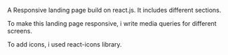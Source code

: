 A Responsive landing page build on react.js. It includes different sections.

To make this landing page responsive, i write media queries for different screens.

To add icons, i used react-icons library.